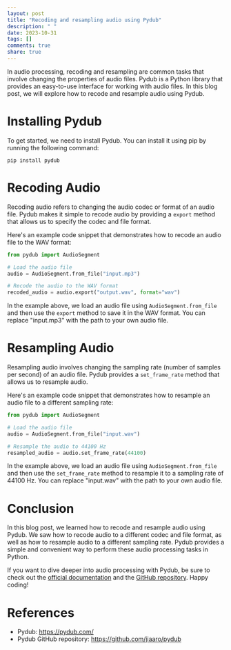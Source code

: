 ```yaml
---
layout: post
title: "Recoding and resampling audio using Pydub"
description: " "
date: 2023-10-31
tags: []
comments: true
share: true
---
```

In audio processing, recoding and resampling are common tasks that involve changing the properties of audio files. Pydub is a Python library that provides an easy-to-use interface for working with audio files. In this blog post, we will explore how to recode and resample audio using Pydub.

# Installing Pydub
To get started, we need to install Pydub. You can install it using pip by running the following command:

```
pip install pydub
```

# Recoding Audio
Recoding audio refers to changing the audio codec or format of an audio file. Pydub makes it simple to recode audio by providing a `export` method that allows us to specify the codec and file format.

Here's an example code snippet that demonstrates how to recode an audio file to the WAV format:

```python
from pydub import AudioSegment

# Load the audio file
audio = AudioSegment.from_file("input.mp3")

# Recode the audio to the WAV format
recoded_audio = audio.export("output.wav", format="wav")
```

In the example above, we load an audio file using `AudioSegment.from_file` and then use the `export` method to save it in the WAV format. You can replace "input.mp3" with the path to your own audio file.

# Resampling Audio
Resampling audio involves changing the sampling rate (number of samples per second) of an audio file. Pydub provides a `set_frame_rate` method that allows us to resample audio.

Here's an example code snippet that demonstrates how to resample an audio file to a different sampling rate:

```python
from pydub import AudioSegment

# Load the audio file
audio = AudioSegment.from_file("input.wav")

# Resample the audio to 44100 Hz
resampled_audio = audio.set_frame_rate(44100)
```

In the example above, we load an audio file using `AudioSegment.from_file` and then use the `set_frame_rate` method to resample it to a sampling rate of 44100 Hz. You can replace "input.wav" with the path to your own audio file.

# Conclusion
In this blog post, we learned how to recode and resample audio using Pydub. We saw how to recode audio to a different codec and file format, as well as how to resample audio to a different sampling rate. Pydub provides a simple and convenient way to perform these audio processing tasks in Python.

If you want to dive deeper into audio processing with Pydub, be sure to check out the [official documentation](https://pydub.com/) and the [GitHub repository](https://github.com/jiaaro/pydub). Happy coding!

# References
- Pydub: https://pydub.com/
- Pydub GitHub repository: https://github.com/jiaaro/pydub